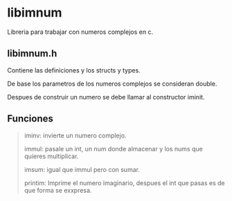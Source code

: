# libimnum
Libreria para trabajar con numeros complejos en c.

## libimnum.h
Contiene las definiciones y los structs y types.

De base los parametros de los numeros complejos se consideran double.

Despues de construir un numero se debe llamar al constructor iminit.

## Funciones

> iminv: invierte un numero complejo.
>
> immul: pasale un int, un num donde almacenar y los nums que quieres multiplicar.
>
> imsum: igual que immul pero con sumar.
>
> printim: Imprime el numero imaginario, despues el int que pasas es de que forma se exxpresa.
